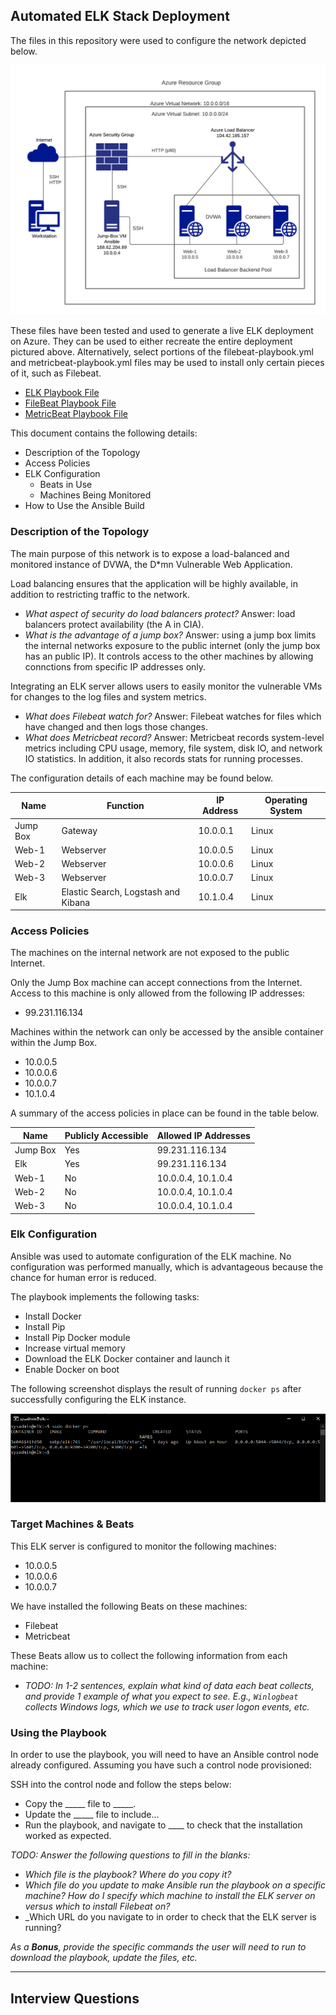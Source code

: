 ## Automated ELK Stack Deployment

The files in this repository were used to configure the network depicted below.

![Network Diagram](Diagrams/diagram_filename.png)

These files have been tested and used to generate a live ELK deployment on Azure. They can be used to either recreate the entire deployment pictured above. Alternatively, select portions of the filebeat-playbook.yml and metricbeat-playbook.yml files may be used to install only certain pieces of it, such as Filebeat.

  - [ELK Playbook File](Ansible/elk-playbook.yml)
  - [FileBeat Playbook File](Ansible/filebeat-playbook.yml)
  - [MetricBeat Playbook File](Ansible/metricbeat-playbook.yml)

This document contains the following details:
- Description of the Topology
- Access Policies
- ELK Configuration
  - Beats in Use
  - Machines Being Monitored
- How to Use the Ansible Build


### Description of the Topology

The main purpose of this network is to expose a load-balanced and monitored instance of DVWA, the D*mn Vulnerable Web Application.

Load balancing ensures that the application will be highly available, in addition to restricting traffic to the network.
- _What aspect of security do load balancers protect?_ 
Answer: load balancers protect availability (the A in CIA).
- _What is the advantage of a jump box?_
Answer: using a jump box limits the internal networks exposure to the public internet (only the jump box has an public IP).  It controls access to the other machines by allowing connctions from specific IP addresses only.

Integrating an ELK server allows users to easily monitor the vulnerable VMs for changes to the log files and system metrics.
- _What does Filebeat watch for?_
Answer: Filebeat watches for files which have changed and then logs those changes.
- _What does Metricbeat record?_
Answer: Metricbeat records system-level metrics including CPU usage, memory, file system, disk IO, and network IO statistics.  In addition, it also records stats for running processes.

The configuration details of each machine may be found below.

| Name     | Function | IP Address | Operating System |
|----------|----------|------------|------------------|
| Jump Box | Gateway  | 10.0.0.1   | Linux            |
| Web-1    | Webserver| 10.0.0.5   | Linux            |
| Web-2    | Webserver| 10.0.0.6   | Linux        |
| Web-3    | Webserver| 10.0.0.7   | Linux            |
| Elk      | Elastic Search, Logstash and Kibana| 10.1.0.4   | Linux         |

### Access Policies

The machines on the internal network are not exposed to the public Internet. 

Only the Jump Box machine can accept connections from the Internet. Access to this machine is only allowed from the following IP addresses:
- 99.231.116.134

Machines within the network can only be accessed by the ansible container within the Jump Box.
- 10.0.0.5
- 10.0.0.6
- 10.0.0.7
- 10.1.0.4

A summary of the access policies in place can be found in the table below.

| Name     | Publicly Accessible | Allowed IP Addresses |
|----------|---------------------|----------------------|
| Jump Box | Yes              | 99.231.116.134         |
| Elk      | Yes              | 99.231.116.134         |
| Web-1    | No               | 10.0.0.4, 10.1.0.4     |
| Web-2    | No               | 10.0.0.4, 10.1.0.4     |
| Web-3    | No               | 10.0.0.4, 10.1.0.4     |

### Elk Configuration

Ansible was used to automate configuration of the ELK machine. No configuration was performed manually, which is advantageous because the chance for human error is reduced.

The playbook implements the following tasks:
- Install Docker
- Install Pip
- Install Pip Docker module
- Increase virtual memory
- Download the ELK Docker container and launch it
- Enable Docker on boot

The following screenshot displays the result of running `docker ps` after successfully configuring the ELK instance.

![docker ps output](Images/docker_ps_output.png)

### Target Machines & Beats
This ELK server is configured to monitor the following machines:
- 10.0.0.5
- 10.0.0.6
- 10.0.0.7

We have installed the following Beats on these machines:
- Filebeat
- Metricbeat

These Beats allow us to collect the following information from each machine:
- _TODO: In 1-2 sentences, explain what kind of data each beat collects, and provide 1 example of what you expect to see. E.g., `Winlogbeat` collects Windows logs, which we use to track user logon events, etc._

### Using the Playbook
In order to use the playbook, you will need to have an Ansible control node already configured. Assuming you have such a control node provisioned: 

SSH into the control node and follow the steps below:
- Copy the _____ file to _____.
- Update the _____ file to include...
- Run the playbook, and navigate to ____ to check that the installation worked as expected.

_TODO: Answer the following questions to fill in the blanks:_
- _Which file is the playbook? Where do you copy it?_
- _Which file do you update to make Ansible run the playbook on a specific machine? How do I specify which machine to install the ELK server on versus which to install Filebeat on?_
- _Which URL do you navigate to in order to check that the ELK server is running?

_As a **Bonus**, provide the specific commands the user will need to run to download the playbook, update the files, etc._


------------------------------------------------------------------
## Interview Questions